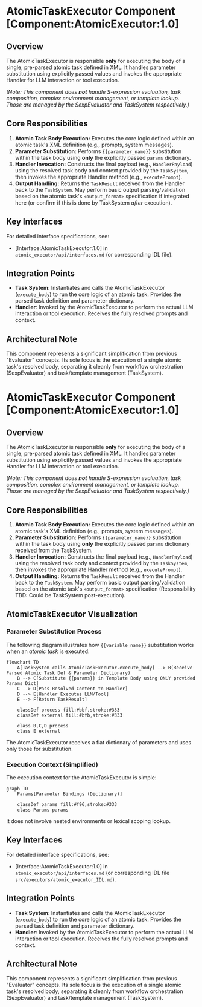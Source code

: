 # AtomicTaskExecutor Component [Component:AtomicExecutor:1.0]

## Overview

The AtomicTaskExecutor is responsible **only** for executing the body of a single, pre-parsed atomic task defined in XML. It handles parameter substitution using explicitly passed values and invokes the appropriate Handler for LLM interaction or tool execution.

*(Note: This component does **not** handle S-expression evaluation, task composition, complex environment management, or template lookup. Those are managed by the SexpEvaluator and TaskSystem respectively.)*

## Core Responsibilities

1.  **Atomic Task Body Execution:** Executes the core logic defined within an atomic task's XML definition (e.g., prompts, system messages).
2.  **Parameter Substitution:** Performs `{{parameter_name}}` substitution within the task body using **only** the explicitly passed `params` dictionary.
3.  **Handler Invocation:** Constructs the final payload (e.g., `HandlerPayload`) using the resolved task body and context provided by the `TaskSystem`, then invokes the appropriate Handler method (e.g., `executePrompt`).
4.  **Output Handling:** Returns the `TaskResult` received from the Handler back to the `TaskSystem`. May perform basic output parsing/validation based on the atomic task's `<output_format>` specification if integrated here (or confirm if this is done by TaskSystem *after* execution).

## Key Interfaces

For detailed interface specifications, see:
- [Interface:AtomicTaskExecutor:1.0] in `atomic_executor/api/interfaces.md` (or corresponding IDL file).

## Integration Points

- **Task System**: Instantiates and calls the AtomicTaskExecutor (`execute_body`) to run the core logic of an atomic task. Provides the parsed task definition and parameter dictionary.
- **Handler**: Invoked by the AtomicTaskExecutor to perform the actual LLM interaction or tool execution. Receives the fully resolved prompts and context.

## Architectural Note

This component represents a significant simplification from previous "Evaluator" concepts. Its sole focus is the execution of a single atomic task's resolved body, separating it cleanly from workflow orchestration (SexpEvaluator) and task/template management (TaskSystem).
# AtomicTaskExecutor Component [Component:AtomicExecutor:1.0]

## Overview

The AtomicTaskExecutor is responsible **only** for executing the body of a single, pre-parsed atomic task defined in XML. It handles parameter substitution using explicitly passed values and invokes the appropriate Handler for LLM interaction or tool execution.

*(Note: This component does **not** handle S-expression evaluation, task composition, complex environment management, or template lookup. Those are managed by the SexpEvaluator and TaskSystem respectively.)*

## Core Responsibilities

1.  **Atomic Task Body Execution:** Executes the core logic defined within an atomic task's XML definition (e.g., prompts, system messages).
2.  **Parameter Substitution:** Performs `{{parameter_name}}` substitution within the task body using **only** the explicitly passed `params` dictionary received from the TaskSystem.
3.  **Handler Invocation:** Constructs the final payload (e.g., `HandlerPayload`) using the resolved task body and context provided by the `TaskSystem`, then invokes the appropriate Handler method (e.g., `executePrompt`).
4.  **Output Handling:** Returns the `TaskResult` received from the Handler back to the `TaskSystem`. May perform basic output parsing/validation based on the atomic task's `<output_format>` specification (Responsibility TBD: Could be TaskSystem post-execution).

## AtomicTaskExecutor Visualization

### Parameter Substitution Process
The following diagram illustrates how `{{variable_name}}` substitution works when an *atomic task* is executed:

```mermaid
flowchart TD
    A[TaskSystem calls AtomicTaskExecutor.execute_body] --> B(Receive Parsed Atomic Task Def & Parameter Dictionary)
    B --> C[Substitute {{params}} in Template Body using ONLY provided Params Dict]
    C --> D[Pass Resolved Content to Handler]
    D --> E[Handler Executes LLM/Tool]
    E --> F[Return TaskResult]

    classDef process fill:#bbf,stroke:#333
    classDef external fill:#bfb,stroke:#333

    class B,C,D process
    class E external
```
The AtomicTaskExecutor receives a flat dictionary of parameters and uses only those for substitution.

### Execution Context (Simplified)
The execution context for the AtomicTaskExecutor is simple:

```mermaid
graph TD
    Params[Parameter Bindings (Dictionary)]

    classDef params fill:#f96,stroke:#333
    class Params params
```
It does not involve nested environments or lexical scoping lookup.

## Key Interfaces

For detailed interface specifications, see:
- [Interface:AtomicTaskExecutor:1.0] in `atomic_executor/api/interfaces.md` (or corresponding IDL file `src/executors/atomic_executor_IDL.md`).

## Integration Points

- **Task System**: Instantiates and calls the AtomicTaskExecutor (`execute_body`) to run the core logic of an atomic task. Provides the parsed task definition and parameter dictionary.
- **Handler**: Invoked by the AtomicTaskExecutor to perform the actual LLM interaction or tool execution. Receives the fully resolved prompts and context.

## Architectural Note

This component represents a significant simplification from previous "Evaluator" concepts. Its sole focus is the execution of a single atomic task's resolved body, separating it cleanly from workflow orchestration (SexpEvaluator) and task/template management (TaskSystem).
